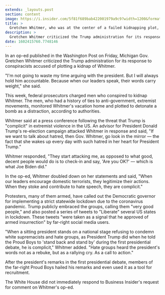 ```yaml
--- 
extends: _layouts.post 
section: content 
image: https://i.insider.com/5f81f689bab422001979a9c9?width=1200&format=jpeg 
title: > 
  Gretchen Whitmer, who was at the center of a failed kidnapping plot, says Trump encourages domestic terrorists by legitimizing their actions 
description: > 
  Gretchen Whitmer criticized the Trump administration for its response to conspiracists accused of plotting a kidnap of Whitmer.Whitmer, go look in the mirror — the fact that she wakes up every day with such hatred in her heart for President Trump."In the op-ed, Whitmer doubled down on her statements and said, "When our leaders encourage domestic terrorists, they legitimize their actions."Hate groups heard the president's words not as a rebuke, but as a rallying cry.The White House did not immediately respond to Business Insider's request for comment on Whitmer's op-ed. 
date: 1602415760.7748146 
--- 
```

In an op-ed published in the Washington Post on Friday, Michigan Gov. Gretchen Whitmer criticized the Trump administration for its response to conspiracists accused of plotting a kidnap of Whitmer.

"I'm not going to waste my time arguing with the president. But I will always hold him accountable. Because when our leaders speak, their words carry weight," she said.

This week, federal prosecutors charged men who conspired to kidnap Whitmer. The men, who had a history of ties to anti-government, extremist movements, monitored Whitmer's vacation home and plotted to detonate a bomb as a distraction, according to authorities.

Whitmer said at a press conference following the threat that Trump is "complicit" in extremist violence in the US. An advisor for President Donald Trump's re-election campaign attacked Whitmer in response and said, "If we want to talk about hatred, then Gov. Whitmer, go look in the mirror — the fact that she wakes up every day with such hatred in her heart for President Trump."

Whitmer responded, "They start attacking me, as opposed to what good, decent people would do is to check-in and say, 'Are you OK?' — which is what Joe Biden did."

In the op-ed, Whitmer doubled down on her statements and said, "When our leaders encourage domestic terrorists, they legitimize their actions. When they stoke and contribute to hate speech, they are complicit."

Protesters, many of them armed, have called out the Democratic governor for implementing a strict statewide lockdown due to the coronavirus pandemic. Trump publicly embraced the groups, calling them "very good people," and also posted a series of tweets to "Liberate" several US states in lockdown. These tweets "were taken as a signal that he approved of armed insurrection" by far-right social media users.

"When a sitting president stands on a national stage refusing to condemn white supremacists and hate groups, as President Trump did when he told the Proud Boys to 'stand back and stand by' during the first presidential debate, he is complicit," Whitmer added. "Hate groups heard the president's words not as a rebuke, but as a rallying cry. As a call to action."

After the president's remarks in the first presidential debate, members of the far-right Proud Boys hailed his remarks and even used it as a tool for recruitment.

The White House did not immediately respond to Business Insider's request for comment on Whitmer's op-ed.